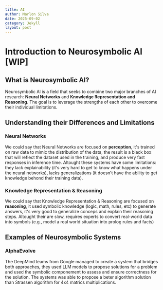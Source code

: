 ```yaml
---
title: AI
author: Marlon Silva
date: 2025-09-02
category: Jekyll
layout: post
---
```


# Introduction to Neurosymbolic AI [WIP]

## What is Neurosymbolic AI?

Neurosymbolic AI is a field that seeks to combine two major branches of AI research: **Neural Networks** and **Knowledge Representation and Reasoning**. The goal is to leverage the strengths of each other to overcome their individual limitations.

## Understanding their Differences and Limitations

### Neural Networks

We could say that Neural Networks are focused on **perception**, it's trained on raw data to mimic the distribution of the data, the result is a black box that will reflect the dataset used in the training, and produce very fast responses in inference time. Altought these systems have some limitations: they lack explainability (it's very hard to get to know what happens under the neural networks), lacks generalizations (it doesn't have the ability to get knowledge behond their training data).

### Knowledge Representation & Reasoning

We could say that Knowledge Representation & Reasoning are focused on **reasoning**, it used symbolic knowledge (logic, math, rules, etc)  to generate answers, it's very good to generalize conceps and explain their reasoning steps. Altought their are slow, requires experts to convert real-world data into symbols (e.g., model a real world situation into prolog rules and facts)

## Examples of Neurosymbolic Systems

### AlphaEvolve

The DeepMind teams from Google managed to create a system that bridges both approaches, they used LLM models to propose solutions for a problem and used the symbolic componement to assess and ensure correctness for the solution. The systems was able to propose a beter algorithm solution than Strassen algorithm for 4x4 matrics multiplications.


